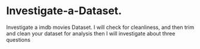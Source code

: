 # Investigate-a-Dataset.
Investigate a imdb movies Dataset.   I will check for cleanliness, and then trim and clean your dataset for analysis then I will investigate about three questions
